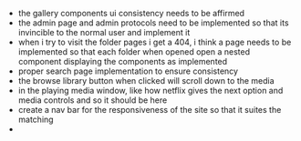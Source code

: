 - the gallery components ui consistency needs to be affirmed
- the admin page and admin protocols need to be implemented so that its invincible to the normal user and implement it 
- when i try to visit the folder pages i get a 404, i think a page needs to be implemented so that each folder when opened open a nested component displaying the components as implemented
- proper search page implementation to ensure consistency
- the browse library button when clicked will scroll down to the media
- in the playing media window, like how netflix gives the next option and media controls and so it should be here
- create a nav bar for the responsiveness of the site so that it suites the matching
- 